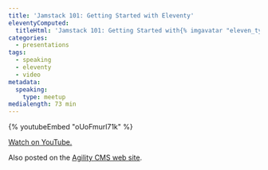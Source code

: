 ```yaml
---
title: 'Jamstack 101: Getting Started with Eleventy'
eleventyComputed:
  titleHtml: 'Jamstack 101: Getting Started with{% imgavatar "eleven_ty", "z-avatar-eq" %}Eleventy, presented by{% imgavatar "agilitycms", "z-avatar-eq" %}Agility CMS'
categories:
  - presentations
tags:
  - speaking
  - eleventy
  - video
metadata:
  speaking:
    type: meetup
medialength: 73 min
---
```

{% youtubeEmbed "oUoFmurl71k" %}

[Watch on YouTube.](https://www.youtube.com/watch?v=oUoFmurl71k)

Also posted on the [Agility CMS web site](https://agilitycms.com/download/webinar-jamstack-eleventy-agilitycms).


